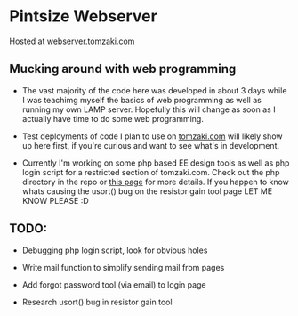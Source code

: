 Pintsize Webserver
===============

Hosted at [webserver.tomzaki.com](http://webserver.tomzaki.com)

Mucking around with web programming
-----------------------------------

 - The vast majority of the code here was developed in about 3 days
   while I was teachimg myself the basics of web programming as
   well as running my own LAMP server. Hopefully this will change as
   soon as I actually have time to do some web programming.

 - Test deployments of code I plan to use on 
   [tomzaki.com](http://www.tomzaki.com) will likely show up here 
   first, if you're curious and want to see what's in development.
   
 - Currently I'm working on some php based EE design tools as well as
   php login script for a restricted section of tomzaki.com. Check out
   the php directory in the repo or 
   [this page](http://webserver.tomzaki.com/php) for more details. 
   If you happen to know whats causing the usort() bug on the resistor
   gain tool page LET ME KNOW PLEASE :D

TODO:
-----

 - Debugging php login script, look for obvious holes
 
 - Write mail function to simplify sending mail from pages
 
 - Add forgot password tool (via email) to login page
 
 - Research usort() bug in resistor gain tool